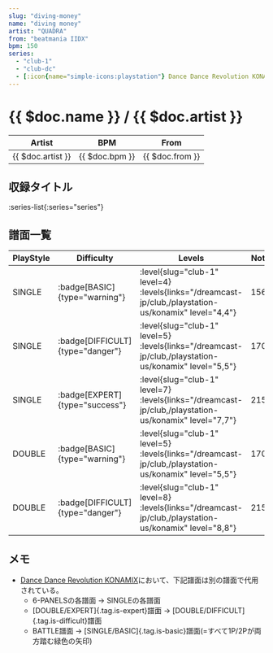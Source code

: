 ```yaml
---
slug: "diving-money"
name: "diving money"
artist: "QUADRA"
from: "beatmania IIDX"
bpm: 150
series:
  - "club-1"
  - "club-dc"
  - [:icon{name="simple-icons:playstation"} Dance Dance Revolution KONAMIX :icon{name="flag:us-4x3"}](/playstation-us/konamix)
---
```


# {{ $doc.name }} / {{ $doc.artist }}

|Artist|BPM|From|
|------|---|----|
|{{ $doc.artist }}|{{ $doc.bpm }}|{{ $doc.from }}|

## 収録タイトル

:series-list{:series="series"}

## 譜面一覧

|PlayStyle|Difficulty|Levels|Notes|Movie|
|---------|----------|------|-----|-----|
|SINGLE| :badge[BASIC]{type="warning"}|<div class="field is-grouped is-grouped-multiline"> :level{slug="club-1" level=4}  :levels{links="/dreamcast-jp/club,/playstation-us/konamix" level="4,4"}</div>|156/0||
|SINGLE| :badge[DIFFICULT]{type="danger"}|<div class="field is-grouped is-grouped-multiline"> :level{slug="club-1" level=5}  :levels{links="/dreamcast-jp/club,/playstation-us/konamix" level="5,5"}</div>|170/0||
|SINGLE| :badge[EXPERT]{type="success"}|<div class="field is-grouped is-grouped-multiline"> :level{slug="club-1" level=7}  :levels{links="/dreamcast-jp/club,/playstation-us/konamix" level="7,7"}</div>|215/0||
|DOUBLE| :badge[BASIC]{type="warning"}|<div class="field is-grouped is-grouped-multiline"> :level{slug="club-1" level=5}  :levels{links="/dreamcast-jp/club,/playstation-us/konamix" level="5,5"}</div>|170/0||
|DOUBLE| :badge[DIFFICULT]{type="danger"}|<div class="field is-grouped is-grouped-multiline"> :level{slug="club-1" level=8}  :levels{links="/dreamcast-jp/club,/playstation-us/konamix" level="8,8"}</div>|215/0||

## メモ

- [Dance Dance Revolution KONAMIX](/playstation-us/konamix)において、下記譜面は別の譜面で代用されている。
  - 6-PANELSの各譜面 → SINGLEの各譜面
  - [DOUBLE/EXPERT]{.tag.is-expert}譜面 → [DOUBLE/DIFFICULT]{.tag.is-difficult}譜面
  - BATTLE譜面 → [SINGLE/BASIC]{.tag.is-basic}譜面(=すべて1P/2Pが両方踏む緑色の矢印)
